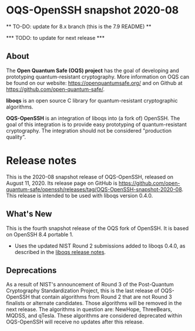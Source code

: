OQS-OpenSSH snapshot 2020-08
============================

** TO-DO: update for 8.x branch (this is the 7.9 README) **

*** TODO: to update for next release ***

About
-----

The **Open Quantum Safe (OQS) project** has the goal of developing and prototyping quantum-resistant cryptography.  More information on OQS can be found on our website: https://openquantumsafe.org/ and on Github at https://github.com/open-quantum-safe/.

**liboqs** is an open source C library for quantum-resistant cryptographic algorithms.

**OQS-OpenSSH** is an integration of liboqs into (a fork of) OpenSSH.  The goal of this integration is to provide easy prototyping of quantum-resistant cryptography.  The integration should not be considered "production quality".

Release notes
=============

This is the 2020-08 snapshot release of OQS-OpenSSH, released on August 11, 2020. Its release page on GitHub is https://github.com/open-quantum-safe/openssh/releases/tag/OQS-OpenSSH-snapshot-2020-08. This release is intended to be used with liboqs version 0.4.0.

What's New
----------

This is the fourth snapshot release of the OQS fork of OpenSSH.  It is based on OpenSSH 8.4 portable 1.

- Uses the updated NIST Round 2 submissions added to liboqs 0.4.0, as described in the [liboqs release notes](https://github.com/open-quantum-safe/liboqs/blob/master/RELEASE.md).

Deprecations
------------

As a result of NIST's announcement of Round 3 of the Post-Quantum Cryptography Standardization Project, this is the last release of OQS-OpenSSH that contain algorithms from Round 2 that are not Round 3 finalists or alternate candidates. Those algorithms will be removed in the next release. The algorithms in question are: NewHope, ThreeBears, MQDSS, and qTesla. These algorithms are considered deprecated within OQS-OpenSSH will receive no updates after this release.
